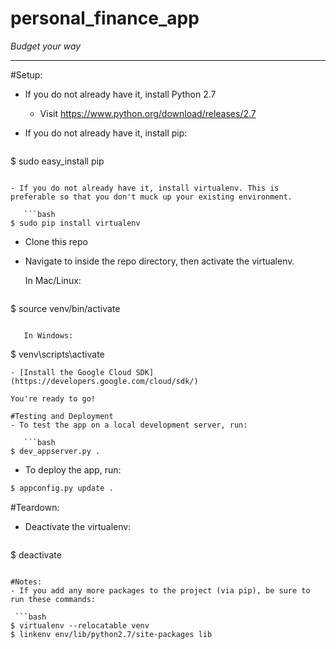 personal\_finance\_app
====================
_Budget your way_

---

#Setup:
- If you do not already have it, install Python 2.7
  - Visit https://www.python.org/download/releases/2.7
- If you do not already have it, install pip:

   ```bash
$ sudo easy_install pip
```

- If you do not already have it, install virtualenv. This is preferable so that you don't muck up your existing environment.

   ```bash
$ sudo pip install virtualenv
```

- Clone this repo
- Navigate to inside the repo directory, then activate the virtualenv.

   In Mac/Linux:

   ```bash
$ source venv/bin/activate
```

   In Windows:

   ```
$ venv\scripts\activate
```
- [Install the Google Cloud SDK](https://developers.google.com/cloud/sdk/)

You're ready to go!

#Testing and Deployment
- To test the app on a local development server, run:

   ```bash
$ dev_appserver.py .
```

- To deploy the app, run:

 ```bash
$ appconfig.py update .
```

#Teardown:
- Deactivate the virtualenv:

   ```bash
$ deactivate
```

#Notes:
- If you add any more packages to the project (via pip), be sure to run these commands:

 ```bash
$ virtualenv --relocatable venv
$ linkenv env/lib/python2.7/site-packages lib
```
